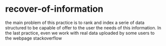 # recover-of-information
the main problem of this practice is to rank and index a serie of data structured to be capable of offer to the user the needs of this information. In the last practice, even we work with real data uploaded by some users to the webpage stackoverflow
